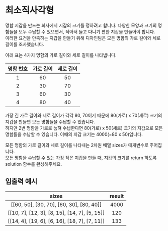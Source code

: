 # 최소직사각형

명함 지갑을 만드는 회사에서 지갑의 크기를 정하려고 합니다. 다양한 모양과 크기의 명함들을 모두 수납할 수 있으면서, 작아서 들고 다니기 편한 지갑을 만들어야 합니다.  
이러한 요건을 만족하는 지갑을 만들기 위해 디자인팀은 모든 명함의 가로 길이와 세로 길이를 조사했습니다.

아래 표는 4가지 명함의 가로 길이와 세로 길이를 나타냅니다.

| 명함 번호 |	가로 길이 |	세로 길이 |
| :-----: | :-----: | :-----: |
| 1 | 	60 |	50 |
| 2	| 30 |	70 |
| 3 |	60 |	30 |
| 4 |	80 |	40 |

가장 긴 가로 길이와 세로 길이가 각각 80, 70이기 때문에 80(가로) x 70(세로) 크기의 지갑을 만들면 모든 명함들을 수납할 수 있습니다.  
하지만 2번 명함을 가로로 눕혀 수납한다면 80(가로) x 50(세로) 크기의 지갑으로 모든 명함들을 수납할 수 있습니다. 이때의 지갑 크기는 4000(=80 x 50)입니다.

모든 명함의 가로 길이와 세로 길이를 나타내는 2차원 배열 sizes가 매개변수로 주어집니다.  
모든 명함을 수납할 수 있는 가장 작은 지갑을 만들 때, 지갑의 크기를 return 하도록 solution 함수를 완성해주세요.

## 입출력 예시

| sizes |	result |
| :-----: | :------: |
| [[60, 50], [30, 70], [60, 30], [80, 40]]	 | 4000 |
| [[10, 7], [12, 3], [8, 15], [14, 7], [5, 15]]	 | 120 |
| [[14, 4], [19, 6], [6, 16], [18, 7], [7, 11]] |	133 |